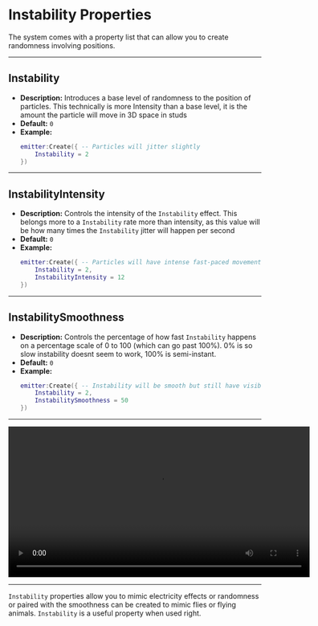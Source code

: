 # Instability Properties

The system comes with a property list that can allow you to create randomness involving positions.

---

## **Instability**

- **Description:** Introduces a base level of randomness to the position of particles. This technically is more Intensity than a base level, it is the amount the particle will move in 3D space in studs
- **Default:** `0`
- **Example:**
  ```lua
  emitter:Create({ -- Particles will jitter slightly
      Instability = 2
  })
  ```

---

## **InstabilityIntensity**

- **Description:** Controls the intensity of the `Instability` effect. This belongs more to a `Instability` rate more than intensity, as this value will be how many times the `Instability` jitter will happen per second
- **Default:** `0`
- **Example:**
  ```lua
  emitter:Create({ -- Particles will have intense fast-paced movement
      Instability = 2,
      InstabilityIntensity = 12
  })
  ```

---

## **InstabilitySmoothness**

- **Description:** Controls the percentage of how fast `Instability` happens on a percentage scale of 0 to 100 (which can go past 100%). 0% is so slow instability doesnt seem to work, 100% is semi-instant.
- **Default:** `0`
- **Example:**
  ```lua
  emitter:Create({ -- Instability will be smooth but still have visible changes.
      Instability = 2,
      InstabilitySmoothness = 50
  })
  ```

---

<video width="600" controls>
  <source src="../../media/Instability.mp4" type="video/mp4">
  Your browser does not support the video tag.
</video>

---

`Instability` properties allow you to mimic electricity effects or randomness or paired with the smoothness can be created to mimic flies or flying animals. `Instability` is a useful property when used right.